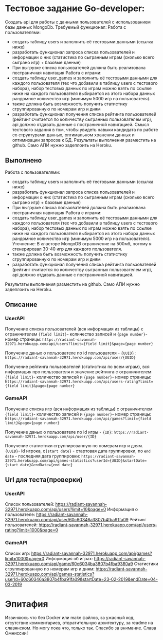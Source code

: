 # Тестовое задание Go-developer:
Создать api для работы с данными пользователей с использованием базы данных
MongoDb.
Требуемый функционал:
Работа с пользователями:
- создать таблицу users и заполнить её тестовыми данными (ссылка ниже)
- разработать функционал запроса списка пользователей и информации о них
(статистика по сыгранным играм (сколько всего сыграно игр) + базовые данные)
- При выгрузке списка пользователей должна быть реализована постраничная
навигация
Работа с играми:
- создать таблицу user_games и заполнить её тестовыми данными для каждого
пользователя (тех что добавили в таблицу users с тестового набора), набор
тестовых данных по играм можно взять по ссылке ниже на каждого
пользователя выбирается из этого набора данных рандомное количество игр
(минимум 5000 игр на пользователя).
- также должна быть возможность получить статистику сгруппированную по
номерам игр и дням
- разработать функционал получения списка рейтинга пользователей (рейтинг
считается по количеству сыгранных пользователем игр), api должно отдавать данные
с постраничной навигацией.
Смысл тестового задания в том, чтобы увидеть навыки кандидата по работе со
структурами данных, оптимальном хранении данных и оптимизации запросов к БД.
Результаты выполнения разместить на github.
Само АПИ нужно задеплоить на Heroku.


## Выполнено 
Работа с пользователями:
- создать таблицу users и заполнить её тестовыми данными (ссылка ниже)
- разработать функционал запроса списка пользователей и информации о них
(статистика по сыгранным играм (сколько всего сыграно игр) + базовые данные)
- При выгрузке списка пользователей должна быть реализована постраничная
навигация
Работа с играми:
- создать таблицу user_games и заполнить её тестовыми данными для каждого
пользователя (тех что добавили в таблицу users с тестового набора), набор
тестовых данных по играм можно взять по ссылке ниже на каждого
пользователя выбирается из этого набора данных рандомное количество игр
(минимум 5000 игр на пользователя). Уточнение: В класторе MongoDB ограничение на 500мб, потому я сгенерировал 30-40 игр для каждого пользователя.
- также должна быть возможность получить статистику сгруппированную по
номерам игр и дням
- разработать функционал получения списка рейтинга пользователей (рейтинг
считается по количеству сыгранных пользователем игр), api должно отдавать данные
с постраничной навигацией.

Результаты выполнения разместить на github.
Само АПИ нужно задеплоить на Heroku.


## Описание 

### UserAPI
Получение списка пользователей (вся информация из таблицы) с ограничителем `{field limit}`- количество записей и `{page number}`- номер страницы:
`https://radiant-savannah-32971.herokuapp.com/api/users?limit={field limit}&page={page number}`

Получение даных о пользователе по id пользователя - `{UUID}` :
`https://radiant-savannah-32971.herokuapp.com/api/user/{UUID}`

Получение рейтинга пользователей (статистика по всем играм), вся информация про пользователя и значение рейтинга с ограничителем `{field limit}`- количество записей и `{page number}`- номер страницы:
`https://radiant-savannah-32971.herokuapp.com/api/users-rating?limit={field limit}&page={page number}`

### GameAPI
Получение списка игр (вся информация из таблицы) с ограничителем `{field limit}`- количество записей и `{page number}`- номер страницы:
`https://radiant-savannah-32971.herokuapp.com/api/games?limit={field limit}&page={page number}`

Получение даных о пользователе по id игры - `{ID}`:
`https://radiant-savannah-32971.herokuapp.com/api/user/{ID}`

Получение статистики сгруппированную по номерам игр и дням. `{UUID}`- id игрока, c`{start date}` - стартовая дата группировки, по `end date` - последняя дата группировки:
`https://radiant-savannah-32971.herokuapp.com/api/games-statistics?userId={UUID}&startDate={start date}&endDate={end date}`


## Url для теста(проверки)

### UserAPI
Список пользователей: https://radiant-savannah-32971.herokuapp.com/api/users?limit=10&page=0
Информация о пользователе: https://radiant-savannah-32971.herokuapp.com/api/user/60c60346a3807b4fba91fa09
Рейтинг пользователей: https://radiant-savannah-32971.herokuapp.com/api/users-rating?limit=1000&page=0

### GameAPI
Список игр: https://radiant-savannah-32971.herokuapp.com/api/games?limit=1000&page=0
Информация об играх: https://radiant-savannah-32971.herokuapp.com/api/game/60c6034ba3807b4fba9380a9
Статистики сгруппированную по номерам игр и дням: https://radiant-savannah-32971.herokuapp.com/api/games-statistics?userId=60c60346a3807b4fba91fa09&startDate=23-02-2019&endDate=04-03-2019


# Эпитафия
Извиняюсь что без Docker или make файлов, за ужасный код, отсутствие комментариев, отвратительную архитектуру, за readme на славянском. Но могу пока что, только так. Спасибо за внимание. Слава Омниссии!

